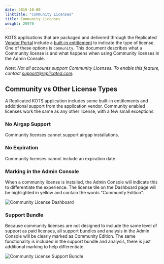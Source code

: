 ```yaml
---
date: 2019-10-09
linktitle: "Community Licenses"
title: Community Licenses
weight: 20070
---
```


KOTS applications that are packaged and delivered through the Replicated [Vendor Portal](https://vendor.replicated.com) include a [built-in entitlement](/vendor/entitlements/built-in-entitlements/) to indicate the type of license. One of these options is `community`. This document describes what a Community license is and what happens when using Community licenses in the Admin Console.

*Note: Not all accounts support Community Licenses. To enable this feature, contact [support@replicated.com](mailto:support@replicated.com).*

## Community vs Other License Types

A Replicated KOTS application includes some built-in entitlements and addditional support from the application vendor. Community enabled licenses work the same as any other license, with a few small exceptions:

### No Airgap Support
Community licenses cannot support airgap installations.

### No Expiration
Community licenses cannot include an expiration date.

### Marking in the Admin Console
When a community license is installed, the Admin Console will indicate this to differentiate the experience. The license tile on the Dashboard page will be highlighted in yellow and contain the words "Community Edition".

![Community License Dashboard](/images/community-license-dashboard.png)


### Support Bundle
Because community licenses are not designed to include the same level of support as paid licenses, all support bundles and analysis in the Admin Console will be clearly marked as Community Edition. The same functionality is included in the support bundle and analysis, there is just additional marking to help differentiate.


![Community License Support Bundle](/images/community-license-bundle.png)
